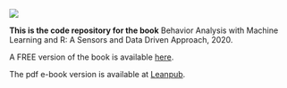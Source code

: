 ![](https://www.enriquegc.com/images/cover_paper_v2.png) 

**This is the code repository for the book** Behavior Analysis with Machine Learning and R: A Sensors and Data Driven Approach, 2020.

A FREE version of the book is available [here](https://enriquegit.github.io/behavior-free/).

The pdf e-book version is available at [Leanpub](https://leanpub.com/behavior-analysis-ml-r).



